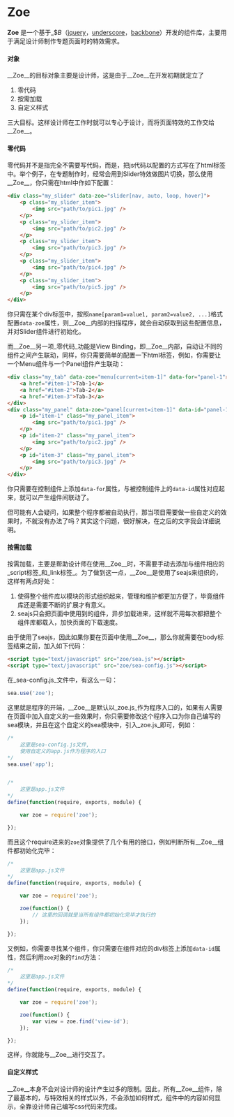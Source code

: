 Zoe
===

__Zoe__ 是一个基于_$_B_（[jquery][1]，[underscore][2]，[backbone][3]）开发的组件库，主要用于满足设计师制作专题页面时的特效需求。


#### 对象

__Zoe__的目标对象主要是设计师，这是由于__Zoe__在开发初期就定立了

1. 零代码
2. 按需加载
3. 自定义样式

三大目标。这样设计师在工作时就可以专心于设计，而将页面特效的工作交给__Zoe__。


#### 零代码

零代码并不是指完全不需要写代码，而是，把js代码以配置的方式写在了html标签中。举个例子，在专题制作时，经常会用到Slider特效做图片切换，那么使用__Zoe__，你只需在html中作如下配置：

```html
<div class="my_slider" data-zoe="slider[nav, auto, loop, hover]">
    <p class="my_slider_item">
        <img src="path/to/pic1.jpg" />
    </p>
    <p class="my_slider_item">
        <img src="path/to/pic2.jpg" />
    </p>
    <p class="my_slider_item">
        <img src="path/to/pic3.jpg" />
    </p>
    <p class="my_slider_item">
        <img src="path/to/pic4.jpg" />
    </p>
    <p class="my_slider_item">
        <img src="path/to/pic5.jpg" />
    </p>
</div>
```

你只需在某个div标签中，按照`name[param1=value1, param2=value2, ...]`格式配置`data-zoe`属性，则__Zoe__内部的扫描程序，就会自动获取到这些配置信息，并对Slider组件进行初始化。

而__Zoe__另一项_零代码_功能是View Binding，即__Zoe__内部，自动让不同的组件之间产生联动，同样，你只需要简单的配置一下html标签，例如，你需要让一个Menu组件与一个Panel组件产生联动：

```html
<div class="my_tab" data-zoe="menu[current=item-1]" data-for="panel-1">
    <a href="#item-1">Tab-1</a>
    <a href="#item-2">Tab-2</a>
    <a href="#item-3">Tab-3</a>
</div>
<div class="my_panel" data-zoe="panel[current=item-1]" data-id="panel-1">
    <p id="item-1" class="my_panel_item">
        <img src="path/to/pic1.jpg" />
    </p>
    <p id="item-2" class="my_panel_item">
        <img src="path/to/pic2.jpg" />
    </p>
    <p id="item-3" class="my_panel_item">
        <img src="path/to/pic3.jpg" />
    </p>
</div>
```

你只需要在控制组件上添加`data-for`属性，与被控制组件上的`data-id`属性对应起来，就可以产生组件间联动了。

但可能有人会疑问，如果整个程序都被自动执行，那当项目需要做一些自定义的效果时，不就没有办法了吗？其实这个问题，很好解决，在之后的文字我会详细说明。


#### 按需加载

按需加载，主要是帮助设计师在使用__Zoe__时，不需要手动去添加与组件相应的_script标签_和_link标签_。为了做到这一点，__Zoe__是使用了seajs来组织的，这样有两点好处：

1. 使得整个组件库以模块的形式组织起来，管理和维护都更加方便了，毕竟组件库还是需要不断的扩展才有意义。
2. seajs只会把页面中使用到的组件，异步加载进来，这样就不用每次都把整个组件库都载入，加快页面的下载速度。

由于使用了seajs，因此如果你要在页面中使用__Zoe__，那么你就需要在body标签结束之前，加入如下代码：

```html
<script type="text/javascript" src="zoe/sea.js"></script>
<script type="text/javascript" src="zoe/sea-config.js"></script>
```

在_sea-config.js_文件中，有这么一句：

```javascript
sea.use('zoe');
```

这里就是程序的开端，__Zoe__是默认以_zoe.js_作为程序入口的，如果有人需要在页面中加入自定义的一些效果时，你只需要修改这个程序入口为你自己编写的sea模块，并且在这个自定义的sea模块中，引入_zoe.js_即可，例如：
    
```javascript
/*
    这里是sea-config.js文件,
    使用自定义的app.js作为程序的入口
*/
sea.use('app');


/* 
    这里是app.js文件
*/
define(function(require, exports, module) {

    var zoe = require('zoe');

});
```

而且这个require进来的`zoe`对象提供了几个有用的接口，例如判断所有__Zoe__组件都初始化完毕：

```javascript
/* 
    这里是app.js文件
*/
define(function(require, exports, module) {

    var zoe = require('zoe');

    zoe(function() {
        // 这里的回调就是当所有组件都初始化完毕才执行的
    });

});
```

又例如，你需要寻找某个组件，你只需要在组件对应的div标签上添加`data-id`属性，然后利用`zoe`对象的`find`方法：

```javascript
/* 
    这里是app.js文件
*/
define(function(require, exports, module) {

    var zoe = require('zoe');

    zoe(function() {
        var view = zoe.find('view-id');
    });

});
```

这样，你就能与__Zoe__进行交互了。


#### 自定义样式

__Zoe__本身不会对设计师的设计产生过多的限制。因此，所有__Zoe__组件，除了最基本的，与特效相关的样式以外，不会添加如何样式，组件中的内容如何显示，全靠设计师自己编写css代码来完成。


[1]: http://jquery.com/
[2]: http://underscorejs.org/
[3]: http://backbonejs.org/

